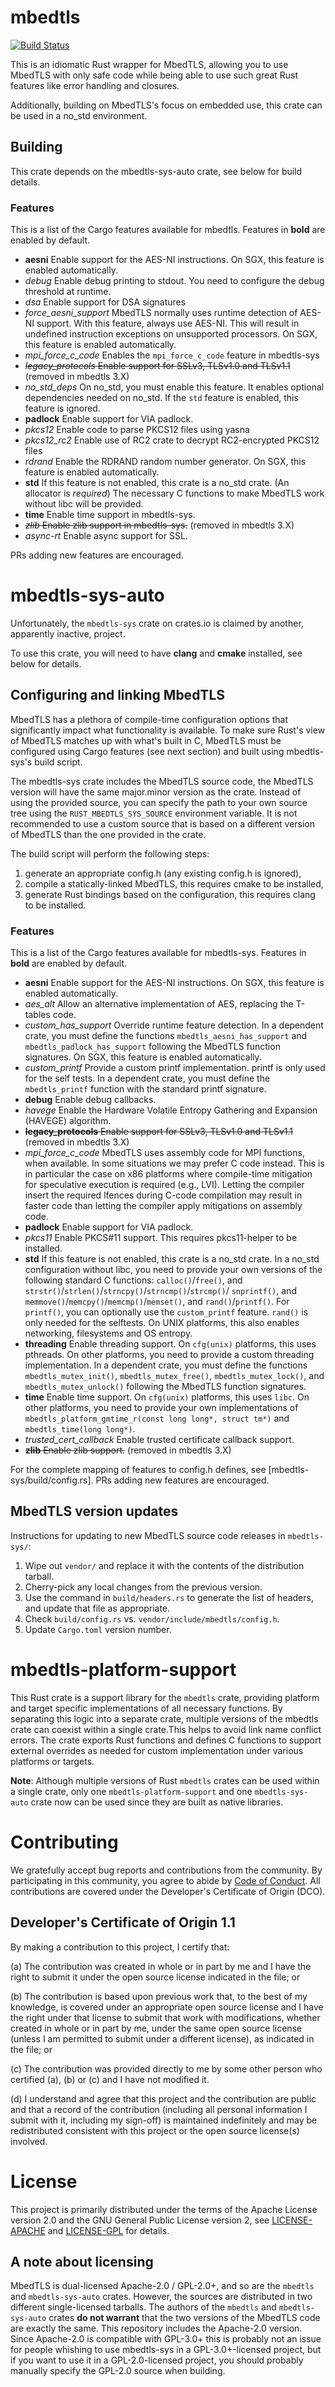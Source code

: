 # mbedtls

[![Build Status](https://travis-ci.com/fortanix/rust-mbedtls.svg?branch=master)](https://travis-ci.com/fortanix/rust-mbedtls)

This is an idiomatic Rust wrapper for MbedTLS, allowing you to use MbedTLS with
only safe code while being able to use such great Rust features like error
handling and closures.

Additionally, building on MbedTLS's focus on embedded use, this crate can be
used in a no_std environment.

## Building

This crate depends on the mbedtls-sys-auto crate, see below for build details.

### Features

This is a list of the Cargo features available for mbedtls. Features in
**bold** are enabled by default.

* **aesni** Enable support for the AES-NI instructions. On SGX, this feature is
            enabled automatically.
* *debug* Enable debug printing to stdout. You need to configure the debug
          threshold at runtime.
* *dsa* Enable support for DSA signatures
* *force_aesni_support* MbedTLS normally uses runtime detection of AES-NI
                        support. With this feature, always use AES-NI. This
                        will result in undefined instruction exceptions on
                        unsupported processors. On SGX, this feature is
                        enabled automatically.
* *mpi_force_c_code* Enables the `mpi_force_c_code` feature in mbedtls-sys
* ~~*legacy_protocols* Enable support for SSLv3, TLSv1.0 and TLSv1.1~~ (removed in mbedtls 3.X)
* *no_std_deps* On no_std, you must enable this feature. It enables optional
                dependencies needed on no_std. If the `std` feature is enabled,
                this feature is ignored.
* **padlock** Enable support for VIA padlock.
* *pkcs12* Enable code to parse PKCS12 files using yasna
* *pkcs12_rc2* Enable use of RC2 crate to decrypt RC2-encrypted PKCS12 files
* *rdrand* Enable the RDRAND random number generator. On SGX, this feature is
           enabled automatically.
* **std** If this feature is not enabled, this crate is a no_std crate. (An
          allocator is *required*) The necessary C functions to make MbedTLS
          work without libc will be provided.
* **time** Enable time support in mbedtls-sys.
* ~~*zlib* Enable zlib support in mbedtls-sys.~~ (removed in mbedtls 3.X)
* *async-rt* Enable async support for SSL.

PRs adding new features are encouraged.

# mbedtls-sys-auto

Unfortunately, the `mbedtls-sys` crate on crates.io is claimed by another,
apparently inactive, project.

To use this crate, you will need to have **clang** and **cmake** installed, see
below for details.

## Configuring and linking MbedTLS

MbedTLS has a plethora of compile-time configuration options that significantly
impact what functionality is available. To make sure Rust's view of MbedTLS
matches up with what's built in C, MbedTLS must be configured using Cargo
features (see next section) and built using mbedtls-sys's build script.

The mbedtls-sys crate includes the MbedTLS source code, the MbedTLS version
will have the same major.minor version as the crate. Instead of using the
provided source, you can specify the path to your own source tree using the
`RUST_MBEDTLS_SYS_SOURCE` environment variable. It is not recommended to use a
custom source that is based on a different version of MbedTLS than the one
provided in the crate.

The build script will perform the following steps:
1. generate an appropriate config.h (any existing config.h is ignored),
2. compile a statically-linked MbedTLS, this requires cmake to be installed,
3. generate Rust bindings based on the configuration, this requires clang to be
   installed.

### Features

This is a list of the Cargo features available for mbedtls-sys. Features in
**bold** are enabled by default.

* **aesni** Enable support for the AES-NI instructions. On SGX, this feature is
            enabled automatically.
* *aes_alt* Allow an alternative implementation of AES, replacing the
  T-tables code.
* *custom_has_support* Override runtime feature detection. In a dependent
                       crate, you must define the functions
                       `mbedtls_aesni_has_support` and
                       `mbedtls_padlock_has_support` following the MbedTLS
                       function signatures. On SGX, this feature is enabled
                       automatically.
* *custom_printf* Provide a custom printf implementation. printf is only used
                  for the self tests. In a dependent crate, you must define the
                  `mbedtls_printf` function with the standard printf signature.
* **debug** Enable debug callbacks.
* *havege* Enable the Hardware Volatile Entropy Gathering and Expansion
           (HAVEGE) algorithm.
* ~~**legacy_protocols** Enable support for SSLv3, TLSv1.0 and TLSv1.1~~ (removed in mbedtls 3.X)
* *mpi_force_c_code* MbedTLS uses assembly code for MPI functions, when available.
                     In some situations we may prefer C code instead. This is in
                     particular the case on x86 platforms where compile-time mitigation
                     for speculative execution is required (e.g., LVI). Letting the
                     compiler insert the required lfences during C-code compilation may
                     result in faster code than letting the compiler apply mitigations
                     on assembly code.
* **padlock** Enable support for VIA padlock.
* *pkcs11* Enable PKCS#11 support. This requires pkcs11-helper to be installed.
* **std** If this feature is not enabled, this crate is a no_std crate. In a
          no_std configuration without libc, you need to provide your own
          versions of the following standard C functions: `calloc()`/`free()`,
          and `strstr()`/`strlen()`/`strncpy()`/`strncmp()`/`strcmp()`/
          `snprintf()`, and `memmove()`/`memcpy()`/`memcmp()`/`memset()`, and
          `rand()`/`printf()`. For `printf()`, you can optionally use the
          `custom_printf` feature. `rand()` is only needed for the selftests.
          On UNIX platforms, this also enables networking, filesystems and OS
          entropy.
* **threading** Enable threading support. On `cfg(unix)` platforms, this uses
                pthreads. On other platforms, you need to provide a custom
                threading implementation. In a dependent crate, you must define
                the functions `mbedtls_mutex_init()`, `mbedtls_mutex_free()`,
                `mbedtls_mutex_lock()`, and `mbedtls_mutex_unlock()` following
                the  MbedTLS function signatures.
* **time** Enable time support. On `cfg(unix)` platforms, this uses `libc`. On
           other platforms, you need to provide your own implementations of
           `mbedtls_platform_gmtime_r(const long long*, struct tm*)` and
           `mbedtls_time(long long*)`.
* *trusted_cert_callback* Enable trusted certificate callback support.
* ~~**zlib** Enable zlib support.~~ (removed in mbedtls 3.X)

For the complete mapping of features to config.h defines, see
[mbedtls-sys/build/config.rs]. PRs adding new features are encouraged.

## MbedTLS version updates

Instructions for updating to new MbedTLS source code releases in `mbedtls-sys/`:

1. Wipe out `vendor/` and replace it with the contents of the distribution tarball.
2. Cherry-pick any local changes from the previous version.
3. Use the command in `build/headers.rs` to generate the list of headers,
   and update that file as appropriate.
4. Check `build/config.rs` vs. `vendor/include/mbedtls/config.h`.
5. Update `Cargo.toml` version number.

# mbedtls-platform-support

This Rust crate is a support library for the `mbedtls` crate, providing platform and target specific
implementations of all necessary functions. By separating this logic into a separate crate, multiple
versions of the mbedtls crate can coexist within a single crate.This helps to avoid link name conflict
errors. The crate exports Rust functions and defines C functions to support external overrides as
needed for custom implementation under various platforms or targets.

**Note**: Although multiple versions of Rust `mbedtls` crates can be used within a
single crate, only one `mbedtls-platform-support` and one `mbedtls-sys-auto` crate now can be
used since they are built as native libraries.

# Contributing

We gratefully accept bug reports and contributions from the community.
By participating in this community, you agree to abide by [Code of Conduct](./CODE_OF_CONDUCT.md).
All contributions are covered under the Developer's Certificate of Origin (DCO).

## Developer's Certificate of Origin 1.1

By making a contribution to this project, I certify that:

(a) The contribution was created in whole or in part by me and I
have the right to submit it under the open source license
indicated in the file; or

(b) The contribution is based upon previous work that, to the best
of my knowledge, is covered under an appropriate open source
license and I have the right under that license to submit that
work with modifications, whether created in whole or in part
by me, under the same open source license (unless I am
permitted to submit under a different license), as indicated
in the file; or

(c) The contribution was provided directly to me by some other
person who certified (a), (b) or (c) and I have not modified
it.

(d) I understand and agree that this project and the contribution
are public and that a record of the contribution (including all
personal information I submit with it, including my sign-off) is
maintained indefinitely and may be redistributed consistent with
this project or the open source license(s) involved.

# License

This project is primarily distributed under the terms of the Apache License
version 2.0 and the GNU General Public License version 2, see
[LICENSE-APACHE](./LICENSE-APACHE) and [LICENSE-GPL](./LICENSE-GPL) for
details.

## A note about licensing

MbedTLS is dual-licensed Apache-2.0 / GPL-2.0+, and so are the `mbedtls` and
`mbedtls-sys-auto` crates. However, the sources are distributed in two
different single-licensed tarballs. The authors of the `mbedtls` and
`mbedtls-sys-auto` crates **do not warrant** that the two versions of the
MbedTLS code are exactly the same. This repository includes the Apache-2.0
version. Since Apache-2.0 is compatible with GPL-3.0+ this is probably not an
issue for people whishing to use mbedtls-sys in a GPL-3.0+-licensed project,
but if you want to use it in a GPL-2.0-licensed project, you should probably
manually specify the GPL-2.0 source when building.
